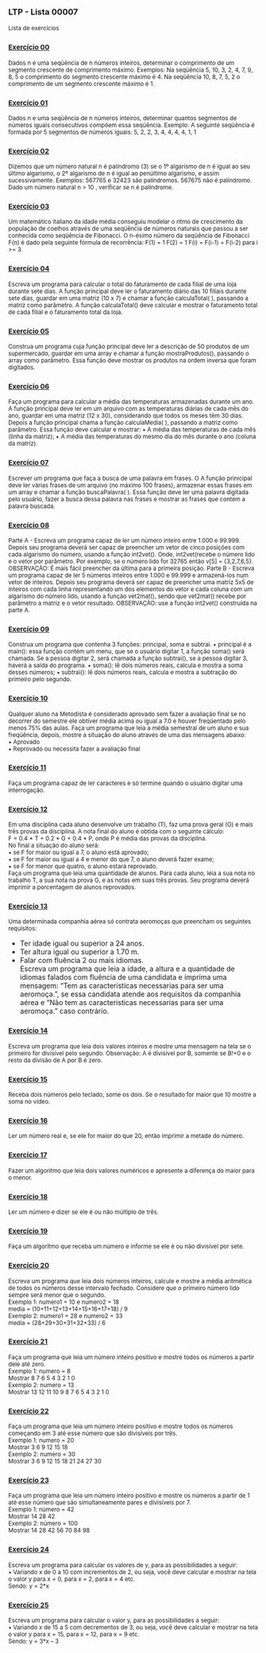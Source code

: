 ### LTP - Lista 00007
<sub>Lista de exercícios</sub>

### <sub>[Exercício 00](https://github.com/albertocerqueira/logica-tecnica-programacao/blob/master/src/br/com/logica/tecnicas/programacao/exercicios00007/Exercicicio00.java "Exercício 00")</sub>
<sub>Dados n e uma seqüência de n números inteiros, determinar o comprimento de um segmento crescente de comprimento máximo.
Exemplos:
Na seqüência   5,  10,  3,  2,  4,  7,  9,  8,  5   o comprimento do segmento crescente máximo é 4.
Na seqüência   10,  8,  7,  5,  2   o comprimento de um segmento crescente máximo é 1.</sub>

### <sub>[Exercício 01](https://github.com/albertocerqueira/logica-tecnica-programacao/blob/master/src/br/com/logica/tecnicas/programacao/exercicios00007/Exercicicio01.java "Exercício 01")</sub>  
<sub>Dados n e uma seqüência de n números inteiros, determinar quantos segmentos de números iguais consecutivos compõem essa seqüência.
Exemplo: A seguinte seqüência é formada por 5 segmentos de números iguais: 5, 2, 2, 3, 4, 4, 4, 4, 1, 1</sub>  
	 
### <sub>[Exercício 02](https://github.com/albertocerqueira/logica-tecnica-programacao/blob/master/src/br/com/logica/tecnicas/programacao/exercicios00007/Exercicicio02.java "Exercício 02")</sub>  
<sub>Dizemos que um número natural n é palíndromo (3) se o 1º algarismo de n é igual ao seu último algarismo, o 2º algarismo de n é igual ao penúltimo algarismo, e assim sucessivamente.
Exemplos:
567765 e 32423 são palíndromos.
567675 não é palíndromo.
Dado um número natural n > 10 , verificar se n é palíndrome.</sub>  
	 
### <sub>[Exercício 03](https://github.com/albertocerqueira/logica-tecnica-programacao/blob/master/src/br/com/logica/tecnicas/programacao/exercicios00007/Exercicicio03.java "Exercício 03")</sub>
<sub>Um matemático italiano da idade média conseguiu modelar o ritmo de crescimento da população de coelhos através de uma seqüência de números naturais que passou a ser conhecida como seqüência de Fibonacci. O n-ésimo número da seqüência de Fibonacci F(n) é dado pela seguinte fórmula de recorrência:
F(1) = 1
F(2) = 1
F(i) = F(i-1) + F(i-2) para i >= 3</sub>  
	 
### <sub>[Exercício 04](https://github.com/albertocerqueira/logica-tecnica-programacao/blob/master/src/br/com/logica/tecnicas/programacao/exercicios00007/Exercicicio04.java "Exercício 04")</sub>
<sub>Escreva um programa para calcular o total do faturamento de cada filial de uma loja durante sete dias. A função principal deve ler o faturamento diário das 10 filiais durante sete dias, guardar em uma matriz (10 x 7) e chamar a função calculaTotal( ), passando a matriz como parâmetro. A função calculaTotal() deve calcular e mostrar o faturamento total de cada filial e o faturamento total da loja.</sub>  
	 
### <sub>[Exercício 05](https://github.com/albertocerqueira/logica-tecnica-programacao/blob/master/src/br/com/logica/tecnicas/programacao/exercicios00007/Exercicicio05.java "Exercício 05")</sub>
<sub>Construa um programa cuja função principal deve ler a descrição de 50 produtos de um supermercado, guardar em uma array e chamar a função mostraProdutos(), passando o array como parâmetro. Essa função deve mostrar os produtos na ordem inversa que foram digitados.</sub>  

### <sub>[Exercício 06](https://github.com/albertocerqueira/logica-tecnica-programacao/blob/master/src/br/com/logica/tecnicas/programacao/exercicios00007/Exercicicio06.java "Exercício 06")</sub>
<sub>Faça um programa para calcular a média das temperaturas armazenadas durante um ano. A função principal deve ler em um arquivo com as temperaturas diárias de cada mês do ano, guardar em uma matriz (12 x 30), considerando que todos os meses têm 30 dias. Depois a função principal chama a função calculaMedia( ), passando a matriz como parâmetro. Essa função deve calcular e mostrar:
•	A média das temperaturas de cada mês (linha da matriz);
•	A média das temperaturas do mesmo dia do mês durante o ano (coluna da matriz).</sub>  

### <sub>[Exercício 07](https://github.com/albertocerqueira/logica-tecnica-programacao/blob/master/src/br/com/logica/tecnicas/programacao/exercicios00007/Exercicicio07.java "Exercício 07")</sub>
<sub>Escrever um programa que faça a busca de uma palavra em frases. O A função prinicipal deve ler várias frases de um arquivo (no máximo 100 frases), armazenar essas frases em um array e chamar a função buscaPalavra( ). Essa função deve ler uma palavra digitada pelo usuário, fazer a busca dessa palavra nas frases e mostrar as frases que contém a palavra buscada.</sub>    

### <sub>[Exercício 08](https://github.com/albertocerqueira/logica-tecnica-programacao/blob/master/src/br/com/logica/tecnicas/programacao/exercicios00007/Exercicicio08.java "Exercício 08")</sub>
<sub>Parte A - Escreva um programa capaz de ler um número inteiro entre 1.000 e 99.999. Depois seu programa deverá ser capaz de preencher um vetor de cinco posições com cada algarismo do número, usando a função int2vet(). Onde, int2vet(recebe o número lido e o vetor por parâmetro. Por exemplo, se o número lido for 32765 então v[5] = {3,2,7,6,5}.
OBSERVAÇÃO: É mais fácil preencher da última para a primeira posição. 
Parte B - Escreva um programa capaz de ler 5 números inteiros entre 1.000 e 99.999 e armazená-los num vetor de inteiros. Depois seu programa deverá ser capaz de preencher uma matriz 5x5 de inteiros com cada linha representando um dos elementos do vetor e cada coluna com um algarismo do número lido, usando a função vet2mat(), sendo que vet2mat() recebe por parâmetro a matriz e o vetor resultado. 
OBSERVAÇÃO: use a função int2vet() construída na parte A.</sub>  

### <sub>[Exercício 09](https://github.com/albertocerqueira/logica-tecnica-programacao/blob/master/src/br/com/logica/tecnicas/programacao/exercicios00007/Exercicicio09.java "Exercício 09")</sub>
<sub>Construa um programa que contenha 3 funções: principal, soma e subtrai.
•	principal é a main(): essa função contém um menu, que se o usuário digitar 1, a função soma() será chamada. Se a pessoa digitar 2, será chamada a função subtrai(), se a pessoa digitar 3, haverá a saída do programa.
•	soma(): lê dois números reais, calcula e mostra a soma desses números;
•	subtrai(): lê dois números reais, calcula e mostra a subtração do primeiro pelo segundo.</sub>  

### <sub>[Exercício 10](https://github.com/albertocerqueira/logica-tecnica-programacao/blob/master/src/br/com/logica/tecnicas/programacao/exercicios00007/Exercicicio10.java "Exercício 10")</sub>
<sub>Qualquer aluno na Metodista é considerado aprovado sem fazer a avaliação final se no decorrer do semestre ele obtiver média acima ou igual a 7.0 e houver freqüentado pelo menos 75% das aulas. Faça um programa que leia a média semestral de um aluno e sua freqüência, depois, mostre a situação do aluno através de uma das mensagens abaixo:  
•	Aprovado  
•	Reprovado ou necessita fazer a avaliação final</sub>

### <sub>[Exercício 11](https://github.com/albertocerqueira/logica-tecnica-programacao/blob/master/src/br/com/logica/tecnicas/programacao/exercicios00007/Exercicicio11.java "Exercício 11")</sub>
<sub>Faça um programa capaz de ler caracteres e só termine quando o usuário digitar uma interrogação.</sub>

### <sub>[Exercício 12](https://github.com/albertocerqueira/logica-tecnica-programacao/blob/master/src/br/com/logica/tecnicas/programacao/exercicios00007/Exercicicio12.java "Exercício 12")</sub>
<sub>Em uma disciplina cada aluno desenvolve um trabalho (T), faz uma prova geral (G) e mais três provas da disciplina. A nota final do aluno é obtida com o seguinte cálculo:  
F = 0.4 * T + 0.2 * G + 0.4 * P, onde P é média das provas da disciplina.  
No final a situação do aluno será:  
• se F for maior ou igual a 7, o aluno está aprovado;  
• se F for maior ou igual a 4 e menor do que 7, o aluno deverá fazer exame;  
• se F for menor que quatro, o aluno estará reprovado.  
Faça um programa que leia uma quantidade de alunos. Para cada aluno, leia a sua nota no trabalho T, a sua nota na prova G, e as notas em suas três provas. Seu programa deverá imprimir a porcentagem de alunos reprovados.</sub>

### <sub>[Exercício 13](https://github.com/albertocerqueira/logica-tecnica-programacao/blob/master/src/br/com/logica/tecnicas/programacao/exercicios00007/Exercicicio13.java "Exercício 13")</sub>
<sub>Uma determinada companhia aérea só contrata aeromoças que preencham os seguintes requisitos:  
- Ter idade igual ou superior a 24 anos.  
- Ter altura igual ou superior a 1.70 m.  
- Falar com fluência 2 ou mais idiomas.  
Escreva um programa que leia a idade, a altura e a quantidade de idiomas falados com fluência de uma candidata e imprima uma mensagem: “Tem as caracteristicas necessarias para ser uma aeromoça.”, se essa candidata atende aos requisitos da companhia aérea e “Não tem as caracteristicas necessarias para ser uma aeromoça.” caso contrário.</sub>

### <sub>[Exercício 14](https://github.com/albertocerqueira/logica-tecnica-programacao/blob/master/src/br/com/logica/tecnicas/programacao/exercicios00007/Exercicicio14.java "Exercício 14")</sub>
<sub>Escreva um programa que leia dois valores inteiros e mostre uma mensagem na tela se o primeiro for divisível pelo segundo. Observação: A é divisível por B, somente se B!=0 e o resto da divisão de A por B é zero.</sub>

### <sub>[Exercício 15](https://github.com/albertocerqueira/logica-tecnica-programacao/blob/master/src/br/com/logica/tecnicas/programacao/exercicios00007/Exercicicio15.java "Exercício 15")</sub>
<sub>Receba dois números pelo teclado, some os dois. Se o resultado for maior que 10 mostre a soma no vídeo.</sub>

### <sub>[Exercício 16](https://github.com/albertocerqueira/logica-tecnica-programacao/blob/master/src/br/com/logica/tecnicas/programacao/exercicios00007/Exercicicio16.java "Exercício 16")</sub>
<sub>Ler um número real e, se ele for maior do que 20, então imprimir a metade do número.</sub>

### <sub>[Exercício 17](https://github.com/albertocerqueira/logica-tecnica-programacao/blob/master/src/br/com/logica/tecnicas/programacao/exercicios00007/Exercicicio17.java "Exercício 17")</sub>
<sub>Fazer um algoritmo que leia dois valores numéricos e apresente a diferença do maior para o menor.</sub>

### <sub>[Exercício 18](https://github.com/albertocerqueira/logica-tecnica-programacao/blob/master/src/br/com/logica/tecnicas/programacao/exercicios00007/Exercicicio18.java "Exercício 18")</sub>
<sub>Ler um número e dizer se ele é ou não múltiplo de três.</sub>

### <sub>[Exercício 19](https://github.com/albertocerqueira/logica-tecnica-programacao/blob/master/src/br/com/logica/tecnicas/programacao/exercicios00007/Exercicicio19.java "Exercício 19")</sub>
<sub>Faça um algoritmo que receba um número e informe se ele é ou não divisível por sete.</sub>

### <sub>[Exercício 20](https://github.com/albertocerqueira/logica-tecnica-programacao/blob/master/src/br/com/logica/tecnicas/programacao/exercicios00007/Exercicicio20.java "Exercício 20")</sub>
<sub>Escreva um programa que leia dois números inteiros, calcule e mostre a média aritmética de todos os números desse intervalo fechado. Considere que o primeiro número lido sempre será menor que o segundo.  
Exemplo 1: numero1 = 10 e numero2 = 18  
media = (10+11+12+13+14+15+16+17+18) / 9  
Exemplo 2: numero1 = 28 e numero2 = 33  
media = (28+29+30+31+32+33) / 6</sub>

### <sub>[Exercício 21](https://github.com/albertocerqueira/logica-tecnica-programacao/blob/master/src/br/com/logica/tecnicas/programacao/exercicios00007/Exercicicio21.java "Exercício 21")</sub>
<sub>Faça um programa que leia um número inteiro positivo e mostre todos os números a partir dele até zero.  
Exemplo 1: numero = 8  
Mostrar 8 7 6 5 4 3 2 1 0  
Exemplo 2: numero = 13  
Mostrar 13 12 11 10 9 8 7 6 5 4 3 2 1 0</sub>

### <sub>[Exercício 22](https://github.com/albertocerqueira/logica-tecnica-programacao/blob/master/src/br/com/logica/tecnicas/programacao/exercicios00007/Exercicicio22.java "Exercício 22")</sub>
<sub>Faça um programa que leia um número inteiro positivo e mostre todos os números começando em  3 até esse número que são divisíveis por três.  
Exemplo 1: numero = 20  
Mostrar 3 6 9 12 15 18  
Exemplo 2: numero = 30  
Mostrar 3 6 9 12 15 18 21 24 27 30</sub>

### <sub>[Exercício 23](https://github.com/albertocerqueira/logica-tecnica-programacao/blob/master/src/br/com/logica/tecnicas/programacao/exercicios00007/Exercicicio23.java "Exercício 23")</sub>
<sub>Faça um programa que leia um número inteiro positivo e mostre os números a partir de 1 até esse número que são simultaneamente pares e divisíveis por 7.  
Exemplo 1: número = 42  
Mostrar 14 28 42  
Exemplo 2: número = 100  
Mostrar 14 28 42 56 70 84 98</sub>

### <sub>[Exercício 24](https://github.com/albertocerqueira/logica-tecnica-programacao/blob/master/src/br/com/logica/tecnicas/programacao/exercicios00007/Exercicicio24.java "Exercício 24")</sub>
<sub>Escreva um programa para calcular os valores de y, para as possibilidades a seguir:  
• Variando x de 0 a 10 com incrementos de 2, ou seja, você deve calcular e mostrar na tela o valor y para x = 0, para x = 2, para x = 4 etc.  
Sendo: y = 2*x</sub>

### <sub>[Exercício 25](https://github.com/albertocerqueira/logica-tecnica-programacao/blob/master/src/br/com/logica/tecnicas/programacao/exercicios00007/Exercicicio25.java "Exercício 25")</sub>
<sub>Escreva um programa para calcular o valor y, para as possibilidades a seguir:  
• Variando x de 15 a 5 com decrementos de 3, ou seja, você deve calcular e mostrar na tela o valor y para x = 15, para x = 12, para x = 9 etc.  
Sendo: y = 3*x – 3</sub>
